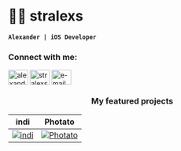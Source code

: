 # 👨‍💻 stralexs

**`Alexander | iOS Developer`**

<h3 align="left">Connect with me:</h3>
<p align="left">
<a href="https://linkedin.com/in/alexander-sivko" target="blank"><img align="center" src="https://upload.wikimedia.org/wikipedia/commons/f/f8/LinkedIn_icon_circle.svg" alt="alexander-sivko" height="30" width="40" /></a>
<a href="https://t.me/stralexss" target="blank"><img align="center" src="https://cdn.worldvectorlogo.com/logos/telegram-1.svg" alt="stralexss" height="30" width="40" /></a>
<a href="mailto:alexandersivko.swift@gmail.com" target="blank"><img align="center" src="https://upload.wikimedia.org/wikipedia/commons/e/ec/Circle-icons-mail.svg" alt="e-mail" height="30" width="40" /></a>
</p>
<h3 align="center">My featured projects</h3>

| indi                                                                                                                                    | Photato                                                                                                                                       |
| --------------------------------------------------------------------------------------------------------------------------------------- | --------------------------------------------------------------------------------------------------------------------------------------------- |
| [![indi](https://github.com/stralexs/stralexs/assets/123239625/173bd9f5-5c72-4d13-9936-41acd7843fc2)](https://github.com/stralexs/indi) | [![Photato](https://github.com/stralexs/stralexs/assets/123239625/0dfbab49-9955-4b7f-b3b4-a5ff084dc8e5)](https://github.com/stralexs/photato) |
